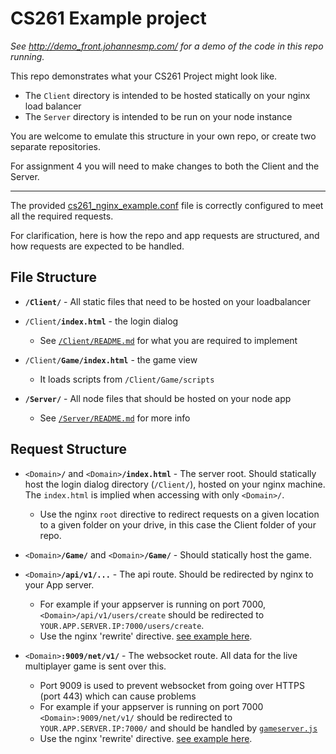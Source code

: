 # CS261 Example project

_See http://demo_front.johannesmp.com/ for a demo of the code in this repo running._


This repo demonstrates what your CS261 Project might look like.

- The `Client` directory is intended to be hosted statically on your nginx load balancer
- The `Server` directory is intended to be run on your node instance

You are welcome to emulate this structure in your own repo, or create two separate repositories.

For assignment 4 you will need to make changes to both the Client and the Server.


--------------------------

The provided [cs261_nginx_example.conf](https://github.com/stebee/CS261Assignment2/blob/master/cs261_nginx_example.conf) file is correctly configured to meet all the required requests.

For clarification, here is how the repo and app requests are structured, and how requests are expected to be handled.

## File Structure

- **`/Client/`** - All static files that need to be hosted on your loadbalancer
- `/Client/`**`index.html`** - the login dialog
   - See [`/Client/README.md`](https://github.com/stebee/CS261Assignment2/blob/master/Client/README.md) for what you are required to implement
- `/Client/`**`Game/index.html`** - the game view
   - It loads scripts from `/Client/Game/scripts`
   
- **`/Server/`** - All node files that should be hosted on your node app
   - See [`/Server/README.md`](https://github.com/stebee/CS261Assignment2/blob/master/Client/README.md) for more info



## Request Structure

- `<Domain>`**`/`** and `<Domain>`**`/index.html`** - The server root. Should statically host the login dialog directory (`/Client/`), hosted on your nginx machine. The `index.html` is implied when accessing with only `<Domain>/`.
   - Use the nginx `root` directive to redirect requests on a given location to a given folder on your drive, in this case the Client folder of your repo.

- `<Domain>`**`/Game/`** and `<Domain>`**`/Game/`** - Should statically host the game.

- `<Domain>`**`/api/v1/...`** - The api route. Should be redirected by nginx to your App server. 
   - For example if your appserver is running on port 7000, `<Domain>/api/v1/users/create` should be redirected to `YOUR.APP.SERVER.IP:7000/users/create`.
   - Use the nginx 'rewrite' directive. [see example here](https://github.com/stebee/CS261Assignment2/blob/master/cs261_nginx_example.conf#L45).

- `<Domain>`**`:9009/net/v1/`** - The websocket route. All data for the live multiplayer game is sent over this.
   - Port 9009 is used to prevent websocket from going over HTTPS (port 443) which can cause problems
   - For example if your appserver is running on port 7000 `<Domain>:9009/net/v1/` should be redirected to `YOUR.APP.SERVER.IP:7000/` and should be handled by [`gameserver.js`](https://github.com/stebee/CS261Assignment2/blob/master/Server/routes/gameserver.js)
   - Use the nginx 'rewrite' directive. [see example here](https://github.com/stebee/CS261Assignment2/blob/master/cs261_nginx_example.conf#L88).
